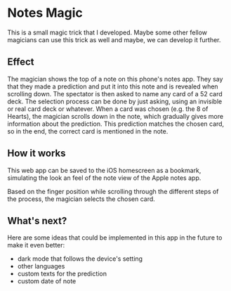 # Notes Magic

This is a small magic trick that I developed. Maybe some other fellow magicians can use this trick as well and maybe, we can develop it further.

## Effect

The magician shows the top of a note on this phone's notes app. They say that they made a prediction and put it into this note and is revealed when scrolling down. The spectator is then asked to name any card of a 52 card deck. The selection process can be done by just asking, using an invisible or real card deck or whatever. When a card was chosen (e.g. the 8 of Hearts), the magician scrolls down in the note, which gradually gives more information about the prediction. This prediction matches the chosen card, so in the end, the correct card is mentioned in the note.

## How it works

This web app can be saved to the iOS homescreen as a bookmark, simulating the look an feel of the note view of the Apple notes app.

Based on the finger position while scrolling through the different steps of the process, the magician selects the chosen card.

## What's next?

Here are some ideas that could be implemented in this app in the future to make it even better:

- dark mode that follows the device's setting
- other languages
- custom texts for the prediction
- custom date of note